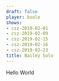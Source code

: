 ```yaml
---
draft: false
player: bsolo
shows:
- csz-2019-02-01
- csz-2019-02-09
- csz-2019-02-15
- csz-2019-02-16
- csz-2019-02-23
title: Bailey Solo
---
```


Hello World
